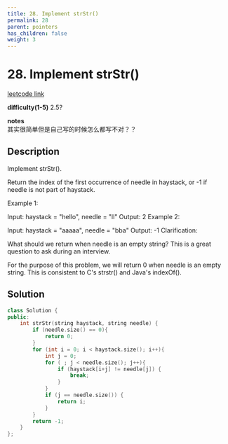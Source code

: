 ```yaml
---
title: 28. Implement strStr()
permalink: 28
parent: pointers
has_children: false
weight: 3
---
```

# 28. Implement strStr()
[leetcode link](https://leetcode.com/problems/implement-strstr/)

**difficulty(1-5)** 
2.5?

**notes**   
其实很简单但是自己写的时候怎么都写不对？？

## Description
Implement strStr().

Return the index of the first occurrence of needle in haystack, or -1 if needle is not part of haystack.

Example 1:

Input: haystack = "hello", needle = "ll"
Output: 2
Example 2:

Input: haystack = "aaaaa", needle = "bba"
Output: -1
Clarification:

What should we return when needle is an empty string? This is a great question to ask during an interview.

For the purpose of this problem, we will return 0 when needle is an empty string. This is consistent to C's strstr() and Java's indexOf().

## Solution
```c++
class Solution {
public:
    int strStr(string haystack, string needle) {
        if (needle.size() == 0){
            return 0;
        }
        for (int i = 0; i < haystack.size(); i++){
            int j = 0;
            for ( ; j < needle.size(); j++){
                if (haystack[i+j] != needle[j]) {
                    break;
                }
            }
            if (j == needle.size()) {
                return i;
            }
        }
        return -1;
    }
};
```


